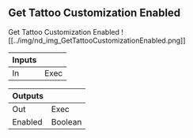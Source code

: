 ## Get Tattoo Customization Enabled
Get Tattoo Customization Enabled
![[../img/nd_img_GetTattooCustomizationEnabled.png]]

|Inputs||
|--|--|
| In | Exec |

|Outputs||
|--|--|
| Out | Exec |
| Enabled | Boolean |
